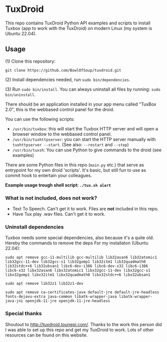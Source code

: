 # TuxDroid
This repo contains TuxDroid Python API examples and scripts to install Tuxbox (app to work with the TuxDroid) on modern Linux (my system is Ubuntu 22.04).

## Usage
(1) Clone this repository:
```
git clone https://github.com/BowlOfSoup/tuxdroid.git
```

(2) Install dependencies needed, run `sudo bin/dependencies`.

(3) Run `sudo bin/install`. You can always uninstall all files by running: `sudo bin/uninstall`.

There should be an application installed in your app menu called "TuxBox 2.0", this is the webbased control panel for the droid.

You can use the following scripts:
* `/usr/bin/tuxbox`: this will start the Tuxbox HTTP server and will open a browser window to the webbased control panel.
* `/usr/bin/tuxhttpserver`: you can start the HTTP server manually with `tuxhttpserver --start`. (See also: `--restart` and `--stop`)
* `/usr/bin/tuxsh`: You can use Python to give commands to the droid (see examples)

There are some Python files in this repo (`main.py` etc.) that serve as entrypoint for my own droid 'scripts'. It's basic, but still fun to use as commit hook to entertain your colleagues.

**Example usage trough shell script: `./tux.sh alert`**

### What is not included, does not work?
* Text To Speech. Can't get it to work. Files are **not** included in this repo.
* Have Tux play .wav files. Can't get it to work.

### Uninstall dependencies
Tuxbox needs some special dependencies, also because it's a quite old. Hereby the commands to remove the deps For my installaton (Ubuntu 22.04):

```
sudo apt remove gcc-11-multilib gcc-multilib lib32asan6 lib32atomic1 lib32gcc-11-dev lib32gcc-s1 lib32gomp1 lib32itm1 lib32quadmath0 lib32stdc++6 lib32ubsan1 libc6-dev-i386 libc6-dev-x32 libc6-i386 libc6-x32 libx32asan6 libx32atomic1 libx32gcc-11-dev libx32gcc-s1 libx32gomp1 libx32itm1 libx32quadmath0 libx32stdc++6 libx32ubsan1 

sudo apt remove lib32z1 lib32z1-dev

sudo apt remove ca-certificates-java default-jre default-jre-headless fonts-dejavu-extra java-common libatk-wrapper-java libatk-wrapper-java-jni openjdk-11-jre openjdk-11-jre-headless
```

### Special thanks
Shoutout to http://tuxdroid.tounepi.com/. Thanks to the work this person did I was able to set up this repo and get my TuxDroid to work. Lots of other resources can be found on this website.